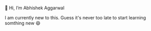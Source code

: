  👋 Hi, I’m Abhishek Aggarwal

 I am currently new to this.
 Guess it's never too late to start learning somthing new 😄

<!---
abhishek9633/abhishek9633 is a ✨ special ✨ repository because its `README.md` (this file) appears on your GitHub profile.
You can click the Preview link to take a look at your changes.
--->
